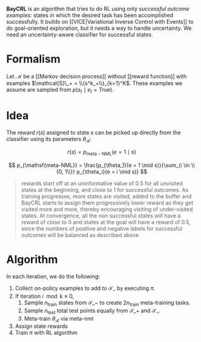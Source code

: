 **BayCRL** is an algorithm that tries to do RL using only _successful outcome examples_: states in which the desired task has been accomplished successfully. It builds on [[VICE|Variational Inverse Control with Events]] to do goal-oriented exploration, but it needs a way to handle uncertainty. We need an uncertainty-aware classifier for successful states.

# Formalism

Let $\mathcal{M}$ be a [[Markov decision process]] without [[reward function]] with examples $\mathcal{S}\_+ = \\{s^k_+\\}_{k=1}^K$. These examples we assume are sampled from $p(s_t \mid e_t = \mathsf{True})$.

# Idea

The reward $r(s)$ assigned to state $s$ can be picked up directly from the classifier using its parameters $\theta_{\mathcal{R}}$:

$$
r(s) = p_{\mathsf{meta-NML}}(e=1 \mid s)
$$

$$
p_{\mathsf{meta-NML}} =  \frac{p_{\theta_1}(e = 1 \mid s)}{\sum_{i \in \\{0, 1\\}} p_{\theta_i}(e = i \mid s)}
$$

> rewards start off at an uninformative value of 0.5 for all unvisited states at the beginning, and close to
1 for successful outcomes. As training progresses, more states are visited, added to the buffer and
BayCRL starts to assign them progressively lower reward as they get visited more and more, thereby
encouraging visiting of under-visited states. At convergence, all the non successful states will have a
reward of close to 0 and states at the goal will have a reward of 0.5, since the numbers of positive and
negative labels for successful outcomes will be balanced as described above

# Algorithm

In each iteration, we do the following:

1. Collect on-policy examples to add to $\mathcal{S}_{-}$ by executing $\pi$.
2. If iteration $i \mod k \equiv 0$,
    1. Sample $n_{\mathsf{train}}$ states from $\mathcal{S}\_{-}$ to create $2n_{\mathsf{train}}$ meta-training tasks.
    2. Sample $n_{\mathsf{test}}$ total test points equally from $\mathcal{S}\_{+}$ and $\mathcal{S}_{-}$.
    3. Meta-train $\theta_{\mathcal{R}}$ via meta-nml
3. Assign state rewards
4. Train $\pi$ with RL algorithm